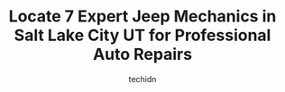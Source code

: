 ---
layout: ampstory
image: https://images.unsplash.com/photo-1632338962846-8319d1e4c0e0?ixlib=rb-4.0.3&ixid=MnwxMjA3fDB8MHxwaG90by1wYWdlfHx8fGVufDB8fHx8&auto=format&fit=crop&w=640&h=853&q=80
author: techidn
featured: false
description: Looking for reliable and skilled Jeep Mechanic in Salt Lake City UT, USA? Your search ends here with the 7 best Jeep Mechanic in town. With their expertise and commitment to delivering excep
title: Locate 7 Expert Jeep Mechanics in Salt Lake City UT for Professional Auto Repairs
cover:
   title: Locate 7 Expert Jeep Mechanics in Salt Lake City UT for Professional Auto Repairs
   subtitle: Rickpate
   background: https://images.unsplash.com/photo-1632338962846-8319d1e4c0e0?ixlib=rb-4.0.3&ixid=MnwxMjA3fDB8MHxwaG90by1wYWdlfHx8fGVufDB8fHx8&auto=format&fit=crop&w=640&h=853&q=80

pages: 
 - layout: thirds
   top: <h1>#1 4 Wheel Parts-Off Road Truck & Jeep 4x4 Parts</h1>
   bottom: "<p>Love these guys! Their install shop is highly skilled and they produce quality work. I wont speak for 4 wheel parts anywhere else because they seem to be hit and miss </p>"
   background: https://www.knot35.com/toplist/wp-content/uploads/2023/06/best-jeep-mechanic-1-in-salt-lake-city-ut-1685837537.jpeg
   backgroundblur: true
 - layout: thirds
   top: <h1>#2 Little Garage</h1>
   bottom: "<p>1161 S 300 W, Salt Lake City, UT 84101, United States</p>"
   background: https://www.knot35.com/toplist/wp-content/uploads/2023/06/best-jeep-mechanic-2-in-salt-lake-city-ut-1685837537.jpeg
   cta:
      link: https://www.knot35.com/toplist/locate-7-expert-jeep-mechanics-in-salt-lake-city-ut-for-professional-auto-repairs/
      text: Locate 7 Expert Jeep Mechanics in Salt Lake City UT for Professional Auto Repairs
 - layout: thirds
   top: <h1>#3 Mike Palmer Automotive</h1>
   bottom: "<p>39 W 900 S, Salt Lake City, UT 84101, United States</p>"
   background: https://www.knot35.com/toplist/wp-content/uploads/2023/06/best-jeep-mechanic-3-in-salt-lake-city-ut-1685837538.jpeg
   cta:
      link: https://www.knot35.com/toplist/locate-7-expert-jeep-mechanics-in-salt-lake-city-ut-for-professional-auto-repairs/
      text: Locate 7 Expert Jeep Mechanics in Salt Lake City UT for Professional Auto Repairs
 - layout: thirds
   top: <h1>#4 Slaughs Car Care</h1>
   bottom: "<p>807 E 200 S, Salt Lake City, UT 84102, United States</p>"
   background: https://images.unsplash.com/photo-1509114397022-ed747cca3f65?ixlib=rb-4.0.3&ixid=MnwxMjA3fDB8MHxwaG90by1wYWdlfHx8fGVufDB8fHx8&auto=format&fit=crop&w=640&h=853&q=80
   cta:
      link: https://www.knot35.com/toplist/locate-7-expert-jeep-mechanics-in-salt-lake-city-ut-for-professional-auto-repairs/
      text: Locate 7 Expert Jeep Mechanics in Salt Lake City UT for Professional Auto Repairs
 - layout: thirds
   top: <h1>#5 Harrisons Mobile Auto Repair</h1>
   bottom: "<p>136 W Malvern Ave, Salt Lake City, UT 84115, United States</p>"
   background: https://images.unsplash.com/photo-1515405295579-ba7b45403062?ixlib=rb-4.0.3&ixid=MnwxMjA3fDB8MHxwaG90by1wYWdlfHx8fGVufDB8fHx8&auto=format&fit=crop&w=640&h=853&q=80
   cta:
      link: https://www.knot35.com/toplist/locate-7-expert-jeep-mechanics-in-salt-lake-city-ut-for-professional-auto-repairs/
      text: Locate 7 Expert Jeep Mechanics in Salt Lake City UT for Professional Auto Repairs
 - layout: thirds
   top: <h1>#6 168 Auto Repair</h1>
   bottom: "<p>61 2100 S, South Salt Lake, UT 84115, United States</p>"
   background: https://images.unsplash.com/photo-1522441815192-d9f04eb0615c?ixlib=rb-4.0.3&ixid=MnwxMjA3fDB8MHxwaG90by1wYWdlfHx8fGVufDB8fHx8&auto=format&fit=crop&w=640&h=853&q=80
   cta:
      link: https://www.knot35.com/toplist/locate-7-expert-jeep-mechanics-in-salt-lake-city-ut-for-professional-auto-repairs/
      text: Locate 7 Expert Jeep Mechanics in Salt Lake City UT for Professional Auto Repairs
 - layout: thirds
   top: <h1>#7 Red Rock Auto Repair</h1>
   bottom: "<p>2334 S Main St, Salt Lake City, UT 84115, United States</p>"
   background: https://images.unsplash.com/photo-1541356665065-22676f35dd40?ixlib=rb-4.0.3&ixid=MnwxMjA3fDB8MHxwaG90by1wYWdlfHx8fGVufDB8fHx8&auto=format&fit=crop&w=640&h=853&q=80
   cta:
      link: https://www.knot35.com/toplist/locate-7-expert-jeep-mechanics-in-salt-lake-city-ut-for-professional-auto-repairs/
      text: Locate 7 Expert Jeep Mechanics in Salt Lake City UT for Professional Auto Repairs
 - layout: thirds
   middle: Continue reading...
   background: https://images.unsplash.com/photo-1564951434112-64d74cc2a2d7?ixlib=rb-4.0.3&ixid=MnwxMjA3fDB8MHxwaG90by1wYWdlfHx8fGVufDB8fHx8&auto=format&fit=crop&w=640&h=853&q=80
   cta:
      link: https://www.knot35.com/toplist/locate-7-expert-jeep-mechanics-in-salt-lake-city-ut-for-professional-auto-repairs/
      text: Locate 7 Expert Jeep Mechanics in Salt Lake City UT for Professional Auto Repairs
      
---